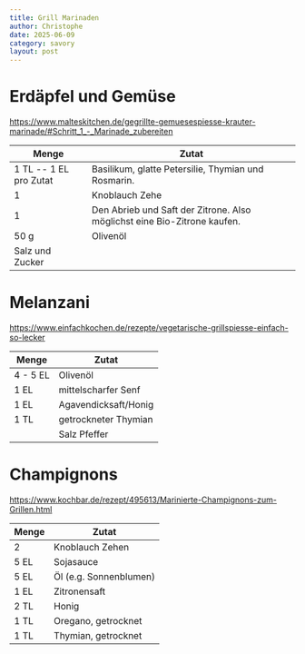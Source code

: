```yaml
---
title: Grill Marinaden
author: Christophe
date: 2025-06-09
category: savory
layout: post
---
```

# Erdäpfel und Gemüse

<https://www.malteskitchen.de/gegrillte-gemuesespiesse-krauter-marinade/#Schritt_1_-_Marinade_zubereiten>

Menge | Zutat
------|------
1 TL -- 1 EL pro Zutat | Basilikum, glatte Petersilie, Thymian und Rosmarin.
1 | Knoblauch Zehe
1  | Den Abrieb und Saft der Zitrone. Also möglichst eine Bio-Zitrone kaufen.
50 g | Olivenöl
| Salz und Zucker

# Melanzani

<https://www.einfachkochen.de/rezepte/vegetarische-grillspiesse-einfach-so-lecker>

Menge | Zutat
------|-------
4 - 5 EL | Olivenöl
1 EL | mittelscharfer Senf
1 EL | Agavendicksaft/Honig
1 TL | getrockneter Thymian
     | Salz Pfeffer

# Champignons

<https://www.kochbar.de/rezept/495613/Marinierte-Champignons-zum-Grillen.html>

Menge | Zutat
------|-----
2 | Knoblauch Zehen
5 EL | Sojasauce
5 EL | Öl (e.g. Sonnenblumen) 
1 EL | Zitronensaft
2 TL | Honig
1 TL | Oregano, getrocknet
1 TL | Thymian, getrocknet

